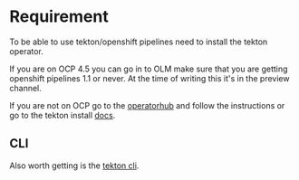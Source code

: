 # Requirement

To be able to use tekton/openshift pipelines need to install the tekton operator.

If you are on OCP 4.5 you can go in to OLM make sure that you are getting openshift pipelines 1.1 or never.
At the time of writing this it's in the preview channel.

If you are not on OCP go to the [operatorhub](https://operatorhub.io/operator/tektoncd-operator) and follow the instructions
or go to the tekton install [docs](https://github.com/tektoncd/pipeline/blob/master/docs/install.md).

## CLI

Also worth getting is the [tekton cli](https://github.com/tektoncd/cli/releases).
